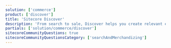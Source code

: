 ```yaml
---
solution: ['commerce']
product: ['discover']
title: 'Sitecore Discover'
description: 'From search to sale, Discover helps you create relevant experiences that drive conversions.'
partials: ['solution/commerce/discover']
sitecoreCommunityQuestions: true
sitecoreCommunityQuestionsCategory: ['searchAndMerchandizing']
---
```

